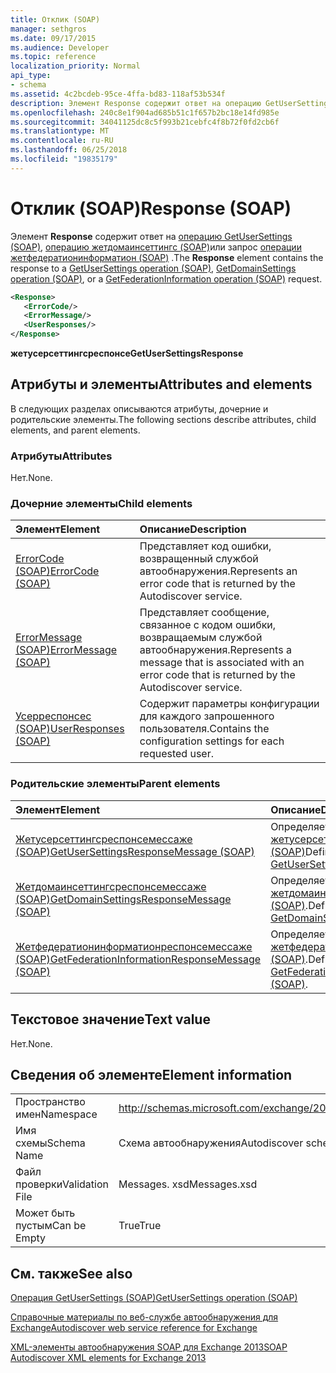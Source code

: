 ```yaml
---
title: Отклик (SOAP)
manager: sethgros
ms.date: 09/17/2015
ms.audience: Developer
ms.topic: reference
localization_priority: Normal
api_type:
- schema
ms.assetid: 4c2bcdeb-95ce-4ffa-bd83-118af53b534f
description: Элемент Response содержит ответ на операцию GetUserSettings (SOAP), операцию Жетдомаинсеттингс (SOAP) или запрос операции Жетфедератионинформатион (SOAP).
ms.openlocfilehash: 240c8e1f904ad685b51c1f657b2bc18e14fd985e
ms.sourcegitcommit: 34041125dc8c5f993b21cebfc4f8b72f0fd2cb6f
ms.translationtype: MT
ms.contentlocale: ru-RU
ms.lasthandoff: 06/25/2018
ms.locfileid: "19835179"
---
```

# <a name="response-soap"></a><span data-ttu-id="92651-103">Отклик (SOAP)</span><span class="sxs-lookup"><span data-stu-id="92651-103">Response (SOAP)</span></span>

<span data-ttu-id="92651-104">Элемент **Response** содержит ответ на [операцию GetUserSettings (SOAP)](getusersettings-operation-soap.md), [операцию жетдомаинсеттингс (SOAP)](getdomainsettings-operation-soap.md)или запрос [операции жетфедератионинформатион (SOAP)](getfederationinformation-operation-soap.md) .</span><span class="sxs-lookup"><span data-stu-id="92651-104">The **Response** element contains the response to a [GetUserSettings operation (SOAP)](getusersettings-operation-soap.md), [GetDomainSettings operation (SOAP)](getdomainsettings-operation-soap.md), or a [GetFederationInformation operation (SOAP)](getfederationinformation-operation-soap.md) request.</span></span> 
  
```XML
<Response>
   <ErrorCode/>
   <ErrorMessage/>
   <UserResponses/>
</Response>
```

 <span data-ttu-id="92651-105">**жетусерсеттингсреспонсе**</span><span class="sxs-lookup"><span data-stu-id="92651-105">**GetUserSettingsResponse**</span></span>
## <a name="attributes-and-elements"></a><span data-ttu-id="92651-106">Атрибуты и элементы</span><span class="sxs-lookup"><span data-stu-id="92651-106">Attributes and elements</span></span>

<span data-ttu-id="92651-107">В следующих разделах описываются атрибуты, дочерние и родительские элементы.</span><span class="sxs-lookup"><span data-stu-id="92651-107">The following sections describe attributes, child elements, and parent elements.</span></span>
  
### <a name="attributes"></a><span data-ttu-id="92651-108">Атрибуты</span><span class="sxs-lookup"><span data-stu-id="92651-108">Attributes</span></span>

<span data-ttu-id="92651-109">Нет.</span><span class="sxs-lookup"><span data-stu-id="92651-109">None.</span></span>
  
### <a name="child-elements"></a><span data-ttu-id="92651-110">Дочерние элементы</span><span class="sxs-lookup"><span data-stu-id="92651-110">Child elements</span></span>

|<span data-ttu-id="92651-111">**Элемент**</span><span class="sxs-lookup"><span data-stu-id="92651-111">**Element**</span></span>|<span data-ttu-id="92651-112">**Описание**</span><span class="sxs-lookup"><span data-stu-id="92651-112">**Description**</span></span>|
|:-----|:-----|
|[<span data-ttu-id="92651-113">ErrorCode (SOAP)</span><span class="sxs-lookup"><span data-stu-id="92651-113">ErrorCode (SOAP)</span></span>](errorcode-soap.md) <br/> |<span data-ttu-id="92651-114">Представляет код ошибки, возвращенный службой автообнаружения.</span><span class="sxs-lookup"><span data-stu-id="92651-114">Represents an error code that is returned by the Autodiscover service.</span></span>  <br/> |
|[<span data-ttu-id="92651-115">ErrorMessage (SOAP)</span><span class="sxs-lookup"><span data-stu-id="92651-115">ErrorMessage (SOAP)</span></span>](errormessage-soap.md) <br/> |<span data-ttu-id="92651-116">Представляет сообщение, связанное с кодом ошибки, возвращаемым службой автообнаружения.</span><span class="sxs-lookup"><span data-stu-id="92651-116">Represents a message that is associated with an error code that is returned by the Autodiscover service.</span></span>  <br/> |
|[<span data-ttu-id="92651-117">Усерреспонсес (SOAP)</span><span class="sxs-lookup"><span data-stu-id="92651-117">UserResponses (SOAP)</span></span>](userresponses-soap.md) <br/> |<span data-ttu-id="92651-118">Содержит параметры конфигурации для каждого запрошенного пользователя.</span><span class="sxs-lookup"><span data-stu-id="92651-118">Contains the configuration settings for each requested user.</span></span>  <br/> |
   
### <a name="parent-elements"></a><span data-ttu-id="92651-119">Родительские элементы</span><span class="sxs-lookup"><span data-stu-id="92651-119">Parent elements</span></span>

|<span data-ttu-id="92651-120">**Элемент**</span><span class="sxs-lookup"><span data-stu-id="92651-120">**Element**</span></span>|<span data-ttu-id="92651-121">**Описание**</span><span class="sxs-lookup"><span data-stu-id="92651-121">**Description**</span></span>|
|:-----|:-----|
|[<span data-ttu-id="92651-122">Жетусерсеттингсреспонсемессаже (SOAP)</span><span class="sxs-lookup"><span data-stu-id="92651-122">GetUserSettingsResponseMessage (SOAP)</span></span>](getusersettingsresponsemessage-soap.md) <br/> |<span data-ttu-id="92651-123">Определяет ответ на [жетусерсеттингсрекуест (SOAP)](getusersettingsrequest-soap.md)</span><span class="sxs-lookup"><span data-stu-id="92651-123">Defines a response to a [GetUserSettingsRequest (SOAP)](getusersettingsrequest-soap.md)</span></span> <br/> |
|[<span data-ttu-id="92651-124">Жетдомаинсеттингсреспонсемессаже (SOAP)</span><span class="sxs-lookup"><span data-stu-id="92651-124">GetDomainSettingsResponseMessage (SOAP)</span></span>](getdomainsettingsresponsemessage-soap.md) <br/> |<span data-ttu-id="92651-125">Определяет ответ на [жетдомаинсеттингсрекуест (SOAP)](getdomainsettingsrequest-soap.md).</span><span class="sxs-lookup"><span data-stu-id="92651-125">Defines a response to a [GetDomainSettingsRequest (SOAP)](getdomainsettingsrequest-soap.md).</span></span>  <br/> |
|[<span data-ttu-id="92651-126">Жетфедератионинформатионреспонсемессаже (SOAP)</span><span class="sxs-lookup"><span data-stu-id="92651-126">GetFederationInformationResponseMessage (SOAP)</span></span>](getfederationinformationresponsemessage-soap.md) <br/> |<span data-ttu-id="92651-127">Определяет ответ на [жетфедератионинформатионрекуест (SOAP)](getfederationinformationrequest-soap.md).</span><span class="sxs-lookup"><span data-stu-id="92651-127">Defines a response to a [GetFederationInformationRequest (SOAP)](getfederationinformationrequest-soap.md).</span></span>  <br/> |
   
## <a name="text-value"></a><span data-ttu-id="92651-128">Текстовое значение</span><span class="sxs-lookup"><span data-stu-id="92651-128">Text value</span></span>

<span data-ttu-id="92651-129">Нет.</span><span class="sxs-lookup"><span data-stu-id="92651-129">None.</span></span>
  
## <a name="element-information"></a><span data-ttu-id="92651-130">Сведения об элементе</span><span class="sxs-lookup"><span data-stu-id="92651-130">Element information</span></span>

|||
|:-----|:-----|
|<span data-ttu-id="92651-131">Пространство имен</span><span class="sxs-lookup"><span data-stu-id="92651-131">Namespace</span></span>  <br/> |http://schemas.microsoft.com/exchange/2010/Autodiscover  <br/> |
|<span data-ttu-id="92651-132">Имя схемы</span><span class="sxs-lookup"><span data-stu-id="92651-132">Schema Name</span></span>  <br/> |<span data-ttu-id="92651-133">Схема автообнаружения</span><span class="sxs-lookup"><span data-stu-id="92651-133">Autodiscover schema</span></span>  <br/> |
|<span data-ttu-id="92651-134">Файл проверки</span><span class="sxs-lookup"><span data-stu-id="92651-134">Validation File</span></span>  <br/> |<span data-ttu-id="92651-135">Messages. xsd</span><span class="sxs-lookup"><span data-stu-id="92651-135">Messages.xsd</span></span>  <br/> |
|<span data-ttu-id="92651-136">Может быть пустым</span><span class="sxs-lookup"><span data-stu-id="92651-136">Can be Empty</span></span>  <br/> |<span data-ttu-id="92651-137">True</span><span class="sxs-lookup"><span data-stu-id="92651-137">True</span></span>  <br/> |
   
## <a name="see-also"></a><span data-ttu-id="92651-138">См. также</span><span class="sxs-lookup"><span data-stu-id="92651-138">See also</span></span>



[<span data-ttu-id="92651-139">Операция GetUserSettings (SOAP)</span><span class="sxs-lookup"><span data-stu-id="92651-139">GetUserSettings operation (SOAP)</span></span>](getusersettings-operation-soap.md)


[<span data-ttu-id="92651-140">Справочные материалы по веб-службе автообнаружения для Exchange</span><span class="sxs-lookup"><span data-stu-id="92651-140">Autodiscover web service reference for Exchange</span></span>](autodiscover-web-service-reference-for-exchange.md)
  
[<span data-ttu-id="92651-141">XML-элементы автообнаружения SOAP для Exchange 2013</span><span class="sxs-lookup"><span data-stu-id="92651-141">SOAP Autodiscover XML elements for Exchange 2013</span></span>](soap-autodiscover-xml-elements-for-exchange-2013.md)

